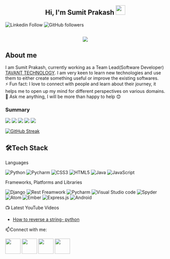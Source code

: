 <h2 align="center">Hi, I'm Sumit Prakash  <img src="https://user-images.githubusercontent.com/39955420/147578264-bae0526c-028a-49d2-8af8-d08bb4edbd2a.gif" height="30" width="30"></h2>
 
![Linkedin Follow](https://img.shields.io/badge/LinkedIn-15.5k-blue?style=social&logo=linkedin)
![GitHub followers](https://img.shields.io/github/followers/rishikagupta2468?style=social)
<!-- ![Twitter Follow](https://img.shields.io/twitter/follow/rishika5000?style=social)  -->
<!-- ![YouTube Channel Views](https://img.shields.io/youtube/channel/views/UCKTBOLj2igRhsYX1RGdV0ww?style=social)  -->


<h2 align="center"><img src="https://user-images.githubusercontent.com/39955420/147578199-56632b69-b3e8-4d9f-97e2-f046a1c2cba0.gif"></h2>

<h2>About me</h2>

I am Sumit Prakash, currently working as a Team Lead(Software Developer) [TAVANT TECHNOLOGY](https://www.tavant.com/). I am very keen to learn new technologies and use them to either create something useful or improve the existing softwares.   
⚡ Fun fact: I love to connect with people and learn about their journey, it helps me to open up my mind for different perspectives on various domains.   
💬 Ask me anything, I will be more than happy to help 😊
<h3>Summary</h3>

[![](https://raw.githubusercontent.com/prakash-sumit/prakash-sumit/main/profile-summary-card-output/monokai/0-profile-details.svg)](https://github.com/vn7n24fzkq/github-profile-summary-cards)
[![](https://raw.githubusercontent.com/rishikagupta2468/rishikagupta2468/main/profile-summary-card-output/monokai/1-repos-per-language.svg)](https://github.com/vn7n24fzkq/github-profile-summary-cards) [![](https://raw.githubusercontent.com/rishikagupta2468/rishikagupta2468/main/profile-summary-card-output/monokai/2-most-commit-language.svg)](https://github.com/vn7n24fzkq/github-profile-summary-cards)
[![](https://raw.githubusercontent.com/rishikagupta2468/rishikagupta2468/main/profile-summary-card-output/monokai/3-stats.svg)](https://github.com/vn7n24fzkq/github-profile-summary-cards) [![](https://raw.githubusercontent.com/rishikagupta2468/rishikagupta2468/main/profile-summary-card-output/monokai/4-productive-time.svg)](https://github.com/vn7n24fzkq/github-profile-summary-cards)


[![GitHub Streak](https://github-readme-streak-stats.herokuapp.com/?user=prakash0510&theme=dark&ring=FFB19A&hide_border=true&currStreakNum=F6A085&fire=F6A085&currStreakLabel=F6A085)](https://git.io/streak-stats)

<h2>🛠Tech Stack</h2>

Languages  

![Python](https://img.shields.io/badge/Python-FFD43B?style=for-the-badge&logo=python&logoColor=darkgreen)
![Pycharm](https://img.shields.io/badge/PyCharm-000000.svg?&style=for-the-badge&logo=PyCharm&logoColor=white)
![CSS3](https://img.shields.io/badge/css3-%231572B6.svg?style=for-the-badge&logo=css3&logoColor=white)
![HTML5](https://img.shields.io/badge/html5-%23E34F26.svg?style=for-the-badge&logo=html5&logoColor=white)
![Java](https://img.shields.io/badge/java-%23ED8B00.svg?style=for-the-badge&logo=java&logoColor=white)
![JavaScript](https://img.shields.io/badge/javascript-%23323330.svg?style=for-the-badge&logo=javascript&logoColor=%23F7DF1E)
<!-- ![jQuery](https://img.shields.io/badge/jquery-%230769AD.svg?style=for-the-badge&logo=jquery&logoColor=white)
![NodeJS](https://img.shields.io/badge/node.js-6DA55F?style=for-the-badge&logo=node.js&logoColor=white)
![OpenCV](https://img.shields.io/badge/opencv-%23white.svg?style=for-the-badge&logo=opencv&logoColor=white)
![Spring](https://img.shields.io/badge/spring-%236DB33F.svg?style=for-the-badge&logo=spring&logoColor=white) -->

Frameworks, Platforms and Libraries

![Django](https://img.shields.io/badge/Django-092E20?style=for-the-badge&logo=django&logoColor=green)
![Rest Freamwork](https://img.shields.io/badge/django%20rest-ff1709?style=for-the-badge&logo=django&logoColor=white)
![Pycharm](https://img.shields.io/badge/PyCharm-000000.svg?&style=for-the-badge&logo=PyCharm&logoColor=white)
![Visual Studio code](https://img.shields.io/badge/Visual_Studio_Code-0078D4?style=for-the-badge&logo=visual%20studio%20code&logoColor=white)
![Spyder](https://img.shields.io/badge/Spyder-838485?style=for-the-badge&logo=spyder%20ide&logoColor=maroon)
![Atom](https://img.shields.io/badge/Atom-66595C?style=for-the-badge&logo=Atom&logoColor=white)
![Ember](https://img.shields.io/badge/ember-1C1E24?style=for-the-badge&logo=ember.js&logoColor=#D04A37)
![Express.js](https://img.shields.io/badge/express.js-%23404d59.svg?style=for-the-badge&logo=express&logoColor=%2361DAFB)
![Android](https://img.shields.io/badge/Android_Studio-3DDC84?style=for-the-badge&logo=android-studio&logoColor=white)


📺 Latest YouTube Videos

<!-- YOUTUBE-VIDEOS-LIST:START -->
- [How to reverse a string- python](https://www.youtube.com/watch?v=KMRcgyUBFbY)
<!-- - [Inheritance in C++ &lpar;Reference book- OOP with C++ by Balagurusamy&rpar;](https://www.youtube.com/watch?v=P4CEb1GKzDk)
- [Personal branding and Profile building](https://www.youtube.com/watch?v=V9cFf3m_NwI)
- [Type Conversion in User Defined Data Types](https://www.youtube.com/watch?v=jE6mpZWgRbA)
- [Operator overloading in C++ &lpar;Reference book- OOP with C++ by E. Balagurusamy&rpar;](https://www.youtube.com/watch?v=-GqGJW3OV2w)
<!-- YOUTUBE-VIDEOS-LIST:END -->


<!-- ▶ [...more YouTube videos](https://www.youtube.com/channel/UCKTBOLj2igRhsYX1RGdV0ww) -->




📫Connect with me:


[<img src="https://user-images.githubusercontent.com/39955420/147572655-e5feabb1-2a36-467c-9906-1fc66d606b41.png" height="48" width="48">](https://www.linkedin.com/in/prakash-sumit/) 
[<img src="https://user-images.githubusercontent.com/39955420/147611479-36ad6cd0-3b53-4d46-8035-0bd940e01a57.png" height="48" width="48">](mailto:dev.prakash2505@gmail.com)
[<img src="https://user-images.githubusercontent.com/39955420/147572858-093e11d5-c974-43de-9795-f328d4cda097.png" height="48" width="48">](https://www.instagram.com/prakash_sumit25/)
[<img src="https://user-images.githubusercontent.com/39955420/147572399-e0dbf2e9-ea53-4341-8bb7-013f37a5d4ff.png" height="48" width="48">](https://www.youtube.com/channel/UCtjIWTw-0YxDugb9eyzfang) 
<!-- [<img src="https://user-images.githubusercontent.com/39955420/147572505-a0f98499-2d13-4149-a68a-a66f7ebe0e23.png" height="48" width="48">](https://twitter.com/Rishika5000)  
[<img src="https://user-images.githubusercontent.com/39955420/147606108-506d542b-a344-43d3-a4a3-aadd775f5c0b.png" height="48" width="48">](https://www.polywork.com/rishikagupta) -->


<!-- 
- 👋 Hi, I’m @prakash0510 
- 👀 I’m interested in code 
- 🌱 I’m currently learning code with 5+ yr of exp
- 💞️ I’m looking to collaborate on python and AI ML
- 📫 How to reach me ... dev.prakash2505@gmail.com
 -->
<!---
prakash0510/prakash0510 is a ✨ special ✨ repository because its `README.md` (this file) appears on your GitHub profile.
You can click the Preview link to take a look at your changes.
--->
